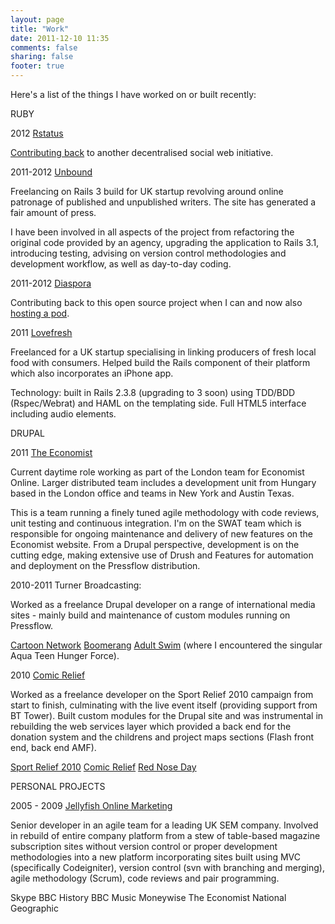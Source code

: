 ```yaml
---
layout: page
title: "Work"
date: 2011-12-10 11:35
comments: false
sharing: false
footer: true
---
```


Here's a list of the things I have worked on or built recently:

RUBY

2012 [Rstatus](http://rstat.us)

[Contributing back](https://github.com/hotsh/rstat.us/pull/516) to another decentralised social web initiative.

2011-2012 [Unbound](http://unbound.co.uk)

Freelancing on Rails 3 build for UK startup revolving around online patronage of published and unpublished writers. The site has generated a fair amount of press.

I have been involved in all aspects of the project from refactoring the original code provided by an agency, upgrading the application to Rails 3.1, introducing testing, advising on version control methodologies and development workflow, as well as day-to-day coding.

2011-2012 [Diaspora](http://joindiaspora.org)

Contributing back to this open source project when I can and now also [hosting a pod](http://diasporauk.com).

2011 [Lovefresh](http:/lovefre.sh) 

Freelanced for a UK startup specialising in linking producers of fresh local food with consumers. Helped build the Rails component of their platform which also incorporates an iPhone app.

Technology: built in Rails 2.3.8 (upgrading to 3 soon) using TDD/BDD (Rspec/Webrat) and HAML on the templating side. Full HTML5 interface including audio elements.

DRUPAL

2011 [The Economist](http://www.economist.com)

Current daytime role working as part of the London team for Economist Online. Larger distributed team includes a development unit from Hungary based in the London office and teams in New York and Austin Texas.

This is a team running a finely tuned agile methodology with code reviews, unit testing and continuous integration. I'm on the SWAT team which is responsible for ongoing maintenance and delivery of new features on the Economist website. From a Drupal perspective, development is on the cutting edge, making extensive use of Drush and Features for automation and deployment on the Pressflow distribution.

2010-2011 Turner Broadcasting:

Worked as a freelance Drupal developer on a range of international media sites - mainly build and maintenance of custom modules running on Pressflow.

[Cartoon Network](http://cartoonnetwork.co.uk)
[Boomerang](http://boomerangtv.co.uk)
[Adult Swim](http://adultswim.com) (where I encountered the singular Aqua Teen Hunger Force).

2010 [Comic Relief](http://comicrelief.co.uk)

Worked as a freelance developer on the Sport Relief 2010 campaign from start to finish, culminating with the live event itself (providing support from BT Tower). Built custom modules for the Drupal site and was instrumental in rebuilding the web services layer which provided a back end for the donation system and the childrens and project maps sections (Flash front end, back end AMF).

[Sport Relief 2010](http://sportrelief.com)
[Comic Relief](http://comicrelief.com)
[Red Nose Day](http://rednoseday.co.uk)

PERSONAL PROJECTS

2005 - 2009 [Jellyfish Online Marketing](http://jellyfish.co.uk)

Senior developer in an agile team for a leading UK SEM company. Involved in rebuild of entire company platform from a stew of table-based magazine subscription sites without version control or proper development methodologies into a new platform incorporating sites built using MVC (specifically Codeigniter), version control (svn with branching and merging), agile methodology (Scrum), code reviews and pair programming.

Skype
BBC History
BBC Music
Moneywise
The Economist
National Geographic
